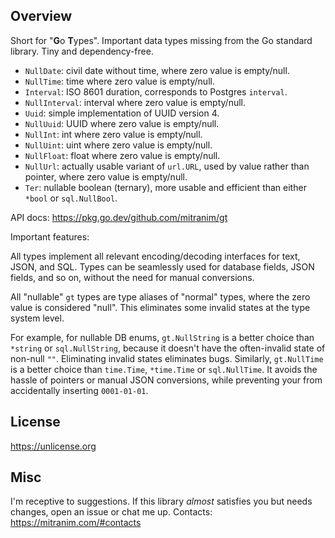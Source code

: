 ## Overview

Short for "**G**o **T**ypes". Important data types missing from the Go standard library. Tiny and dependency-free.

* `NullDate`: civil date without time, where zero value is empty/null.
* `NullTime`: time where zero value is empty/null.
* `Interval`: ISO 8601 duration, corresponds to Postgres `interval`.
* `NullInterval`: interval where zero value is empty/null.
* `Uuid`: simple implementation of UUID version 4.
* `NullUuid`: UUID where zero value is empty/null.
* `NullInt`: int where zero value is empty/null.
* `NullUint`: uint where zero value is empty/null.
* `NullFloat`: float where zero value is empty/null.
* `NullUrl`: actually usable variant of `url.URL`, used by value rather than pointer, where zero value is empty/null.
* `Ter`: nullable boolean (ternary), more usable and efficient than either `*bool` or `sql.NullBool`.

API docs: https://pkg.go.dev/github.com/mitranim/gt

Important features:

All types implement all relevant encoding/decoding interfaces for text, JSON, and SQL. Types can be seamlessly used for database fields, JSON fields, and so on, without the need for manual conversions.

All "nullable" `gt` types are type aliases of "normal" types, where the zero value is considered "null". This eliminates some invalid states at the type system level.

For example, for nullable DB enums, `gt.NullString` is a better choice than `*string` or `sql.NullString`, because it doesn't have the often-invalid state of non-null `""`. Eliminating invalid states eliminates bugs. Similarly, `gt.NullTime` is a better choice than `time.Time`, `*time.Time` or `sql.NullTime`. It avoids the hassle of pointers or manual JSON conversions, while preventing your from accidentally inserting `0001-01-01`.

## License

https://unlicense.org

## Misc

I'm receptive to suggestions. If this library _almost_ satisfies you but needs changes, open an issue or chat me up. Contacts: https://mitranim.com/#contacts
